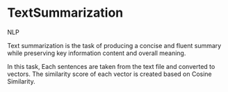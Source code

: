 # TextSummarization
NLP

Text summarization is the task of producing a concise and fluent summary while preserving key information content and overall meaning.

In this task, Each sentences are taken from the text file and converted to vectors. The similarity score of each vector is created based on Cosine Similarity.  
